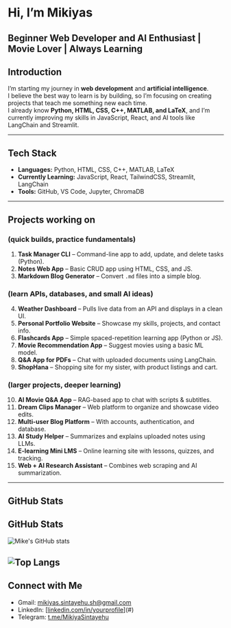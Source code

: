 # Hi, I’m Mikiyas 

Beginner Web Developer and AI Enthusiast | Movie Lover | Always Learning  
---

## Introduction  
I’m starting my journey in **web development** and **artificial intelligence**.  
I believe the best way to learn is by building, so I’m focusing on creating projects that teach me something new each time.  
I already know **Python, HTML, CSS, C++, MATLAB, and LaTeX**, and I’m currently improving my skills in JavaScript, React, and AI tools like LangChain and Streamlit.  

---

## Tech Stack  
- **Languages:** Python, HTML, CSS, C++, MATLAB, LaTeX  
- **Currently Learning:** JavaScript, React, TailwindCSS, Streamlit, LangChain  
- **Tools:** GitHub, VS Code, Jupyter, ChromaDB  

---

## Projects working on

### (quick builds, practice fundamentals)  
1. **Task Manager CLI** – Command-line app to add, update, and delete tasks (Python).  
2. **Notes Web App** – Basic CRUD app using HTML, CSS, and JS.  
3. **Markdown Blog Generator** – Convert `.md` files into a simple blog.  

### (learn APIs, databases, and small AI ideas)  
4. **Weather Dashboard** – Pulls live data from an API and displays in a clean UI.  
5. **Personal Portfolio Website** – Showcase my skills, projects, and contact info.  
6. **Flashcards App** – Simple spaced-repetition learning app (Python or JS).  
7. **Movie Recommendation App** – Suggest movies using a basic ML model.  
8. **Q&A App for PDFs** – Chat with uploaded documents using LangChain.  
9. **ShopHana** – Shopping site for my sister, with product listings and cart.  

### (larger projects, deeper learning)  
10. **AI Movie Q&A App** – RAG-based app to chat with scripts & subtitles.  
11. **Dream Clips Manager** – Web platform to organize and showcase video edits.  
12. **Multi-user Blog Platform** – With accounts, authentication, and database.  
13. **AI Study Helper** – Summarizes and explains uploaded notes using LLMs.  
14. **E-learning Mini LMS** – Online learning site with lessons, quizzes, and tracking.  
15. **Web + AI Research Assistant** – Combines web scraping and AI summarization.  

---

## GitHub Stats  
## GitHub Stats  
![Mike's GitHub stats](https://github-readme-stats.vercel.app/api?username=MikeCraftsStuff&show_icons=true&theme=tokyonight&cache_seconds=1800)  

![Top Langs](https://github-readme-stats.vercel.app/api/top-langs/?username=MikeCraftsStuff&layout=compact&theme=tokyonight&cache_seconds=1800)
---

## Connect with Me  
- Gmail: mikiyas.sintayehu.sh@gmail.com  
- LinkedIn: [[linkedin.com/in/yourprofile](https://www.linkedin.com/in/mikiyas-sintayehu?utm_source=share&utm_campaign=share_via&utm_content=profile&utm_medium=android_app)](#)  
- Telegram: [t.me/MikiyaSintayehu](#)
